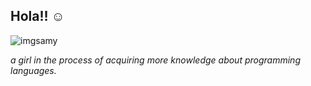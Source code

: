 ## Hola!! ☺
![imgsamy](https://user-images.githubusercontent.com/75511509/101268200-170dd700-3726-11eb-961e-163172ef1782.png)

_a girl in the process of acquiring more knowledge about programming languages._
